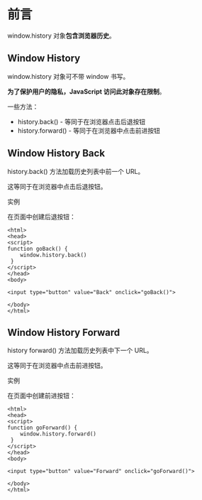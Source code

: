 # 前言

window.history 对象**包含浏览器历史**。

## Window History

window.history 对象可不带 window 书写。

**为了保护用户的隐私，JavaScript 访问此对象存在限制**。

一些方法：
- history.back() - 等同于在浏览器点击后退按钮
- history.forward() - 等同于在浏览器中点击前进按钮

## Window History Back

history.back() 方法加载历史列表中前一个 URL。

这等同于在浏览器中点击后退按钮。

实例

在页面中创建后退按钮：

```
<html>
<head>
<script>
function goBack() {
    window.history.back()
 }
</script>
</head>
<body>

<input type="button" value="Back" onclick="goBack()">

</body>
</html>
```

## Window History Forward

history forward() 方法加载历史列表中下一个 URL。

这等同于在浏览器中点击前进按钮。

实例

在页面中创建前进按钮：

```
<html>
<head>
<script>
function goForward() {
    window.history.forward()
 }
</script>
</head>
<body>

<input type="button" value="Forward" onclick="goForward()">

</body>
</html>
```
